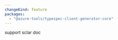 ```yaml
---
changeKind: feature
packages:
  - "@azure-tools/typespec-client-generator-core"
---
```


support sclar doc